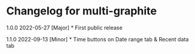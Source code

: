 # Changelog for multi-graphite

1.0.0   2022-05-27
        [Major]
        * First public release

1.1.0   2022-09-13
        [Minor]
        * Time buttons on Date range tab & Recent data tab
